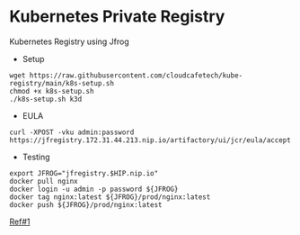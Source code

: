 # Kubernetes Private Registry
Kubernetes Registry using Jfrog

- Setup

```
wget https://raw.githubusercontent.com/cloudcafetech/kube-registry/main/k8s-setup.sh
chmod +x k8s-setup.sh
./k8s-setup.sh k3d
```

- EULA

```curl -XPOST -vku admin:password https://jfregistry.172.31.44.213.nip.io/artifactory/ui/jcr/eula/accept```

- Testing

```
export JFROG="jfregistry.$HIP.nip.io"
docker pull nginx
docker login -u admin -p password ${JFROG}
docker tag nginx:latest ${JFROG}/prod/nginx:latest
docker push ${JFROG}/prod/nginx:latest
```

[Ref#1](https://next.nutanix.com/community-blog-154/deploying-jfrog-container-registry-on-nutanix-karbon-33739)

